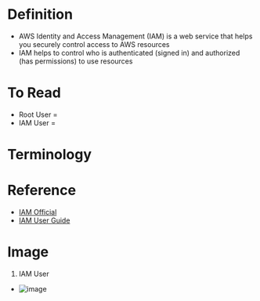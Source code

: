 # Definition
* AWS Identity and Access Management (IAM) is a web service that helps you securely control access to AWS resources
* IAM helps to control who is authenticated (signed in) and authorized (has permissions) to use resources
# To Read
* Root User = 
* IAM User = 

# Terminology

# Reference
* [IAM Official](https://aws.amazon.com/iam/)
* [IAM User Guide](https://docs.aws.amazon.com/IAM/latest/UserGuide/introduction.html)

# Image
1. IAM User
* ![image](https://user-images.githubusercontent.com/7721150/154327491-636d5373-88ef-4015-825e-f0baf7f831bc.png)

